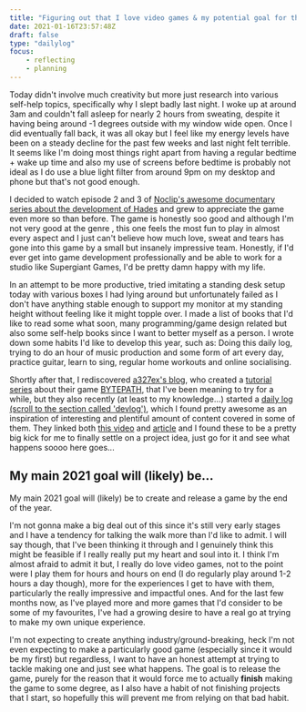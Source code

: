 ```yaml
---
title: "Figuring out that I love video games & my potential goal for the year"
date: 2021-01-16T23:57:48Z
draft: false
type: "dailylog"
focus: 
    - reflecting
    - planning
---
```


Today didn't involve much creativity but more just research into various self-help topics, specifically why I slept badly last night. I woke up at around 3am and couldn't fall asleep for nearly 2 hours from sweating, despite it having being around -1 degrees outside with my window wide open. Once I did eventually fall back, it was all okay but I feel like my energy levels have been on a steady decline for the past few weeks and last night felt terrible. It seems like I'm doing most things right apart from having a regular bedtime + wake up time and also my use of screens before bedtime is probably not ideal as I do use a blue light filter from around 9pm on my desktop and phone but that's not good enough.

I decided to watch episode 2 and 3 of [Noclip's awesome documentary series about the development of Hades](https://www.youtube.com/playlist?list=PL-THgg8QnvU4JEVov1tMlFThNYS92F8uC) and grew to appreciate the game even more so than before. The game is honestly soo good and although I'm not very good at the genre , this one feels the most fun to play in almost every aspect and I just can't believe how much love, sweat and tears has gone into this game by a small but insanely impressive team. Honestly, if I'd ever get into game development professionally and be able to work for a studio like Supergiant Games, I'd be pretty damn happy with my life.

In an attempt to be more productive, tried imitating a standing desk setup today with various boxes I had lying around but unfortunately failed as I don't have anything stable enough to support my monitor at my standing height without feeling like it might topple over. I made a list of books that I'd like to read some what soon, many programming/game design related but also some self-help books since I want to better myself as a person. I wrote down some habits I'd like to develop this year, such as: Doing this daily log, trying to do an hour of music production and some form of art every day, practice guitar, learn to sing, regular home workouts and online socialising.

Shortly after that, I rediscovered [a327ex's blog](https://github.com/a327ex/blog), who created a [tutorial series](https://github.com/adonaac/blog/issues/30) about their game [BYTEPATH](https://store.steampowered.com/app/760330/BYTEPATH/), that I've been meaning to try for a while, but they also recently (at least to my knowledge...) started a [daily log (scroll to the section called 'devlog')](https://a327ex.github.io/), which I found pretty awesome as an inspiration of interesting and plentiful amount of content covered in some of them. They linked both [this video](https://youtu.be/wb22xeh_VqM) and [article](https://howtomarketagame.com/2021/01/04/happy-2021-you-are-going-to-finish-a-game-this-year/) and I found these to be a pretty big kick for me to finally settle on a project idea, just go for it and see what happens soooo here goes...

## My main 2021 goal will (likely) be...

My main 2021 goal will (likely) be to create and release a game by the end of the year.

I'm not gonna make a big deal out of this since it's still very early stages and I have a tendency for talking the walk more than I'd like to admit. I will say though, that I've been thinking it through and I genuinely think this might be feasible if I really really put my heart and soul into it. I think I'm almost afraid to admit it but, I really do love video games, not to the point were I play them for hours and hours on end (I do regularly play around 1-2 hours a day though), more for the experiences I get to have with them, particularly the really impressive and impactful ones. And for the last few months now, as I've played more and more games that I'd consider to be some of my favourites, I've had a growing desire to have a real go at trying to make my own unique experience.

I'm not expecting to create anything industry/ground-breaking, heck I'm not even expecting to make a particularly good game (especially since it would be my first) but regardless, I want to have an honest attempt at trying to tackle making one and just see what happens. The goal is to release the game, purely for the reason that it would force me to actually **finish** making the game to some degree, as I also have a habit of not finishing projects that I start, so hopefully this will prevent me from relying on that bad habit.
